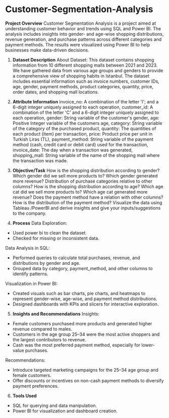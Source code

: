 # Customer-Segmentation-Analysis
**Project Overview**
Customer Segmentation Analysis is a project aimed at understanding customer behavior and trends using SQL and Power BI. The analysis includes insights into gender- and age-wise shopping distributions, revenue generation, and purchase patterns across different categories and payment methods. The results were visualized using Power BI to help businesses make data-driven decisions.

1. **Dataset Description**
About Dataset:
This dataset contains shopping information from 10 different shopping malls between 2021 and 2023. We have gathered data from various age groups and genders to provide a comprehensive view of shopping habits in Istanbul. The dataset includes essential information such as invoice numbers, customer IDs, age, gender, payment methods, product categories, quantity, price, order dates, and shopping mall locations.

2. **Attribute Information**
invoice_no: A combination of the letter 'I'; and a 6-digit integer uniquely assigned to each operation,
customer_id: A combination of the letter 'C' and a 6-digit integer uniquely assigned to each operation,
gender: String variable of the customer's gender,
age: Positive Integer variable of the customers age,
category: String variable of the category of the purchased product,
quantity: The quantities of each product (item) per transaction,
price: Product price per unit in Turkish Liras (TL),
payment_method: String variable of the payment method (cash, credit card or debit card) used for the transaction,
invoice_date: The day when a transaction was generated,
shopping_mall: String variable of the name of the shopping mall where the transaction was made.

3. **Objective/Task**
 How is the shopping distribution according to gender?
 Which gender did we sell more products to?
 Which gender generated more revenue?
 Distribution of purchase categories relative to other columns?
 How is the shopping distribution according to age?
 Which age cat did we sell more products to?
 Which age cat generated more revenue?
 Does the payment method have a relation with other columns?
 How is the distribution of the payment method?
 Visualize the data using Tableau /PowerBI and derive insights and give your inputs/suggestions to the company.

4. **Process**
 Data Exploration:
 - Used power bi to clean the dataset.
 - Checked for missing or inconsistent data.

 Data Analysis in SQL:
 - Performed queries to calculate total purchases, revenue, and distributions by gender and age.
 - Grouped data by category, payment_method, and other columns to identify patterns.

 Visualization in Power BI:
 - Created visuals such as bar charts, pie charts, and heatmaps to represent gender-wise, age-wise, and payment method distributions.
 - Designed dashboards with KPIs and slicers for interactive exploration.

5. **Insights and Recommendations**
 Insights:
 - Female customers purchased more products and generated higher revenue compared to males.
 - Customers in the age group 25–34 were the most active shoppers and the largest contributors to revenue.
 - Cash was the most preferred payment method, especially for lower-value purchases.

 Recommendations:
 - Introduce targeted marketing campaigns for the 25–34 age group and female customers.
 - Offer discounts or incentives on non-cash payment methods to diversify payment preferences.

6. **Tools Used**
- SQL for querying and data manipulation.
- Power BI for visualization and dashboard creation.
